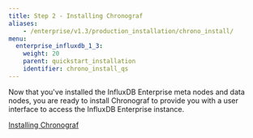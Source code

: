 ```yaml
---
title: Step 2 - Installing Chronograf
aliases:
    - /enterprise/v1.3/production_installation/chrono_install/
menu:
  enterprise_influxdb_1_3:
    weight: 20
    parent: quickstart_installation
    identifier: chrono_install_qs
---
```


Now that you've installed the InfluxDB Enterprise meta nodes and data nodes, you are ready to install Chronograf to provide you with a user interface to access the InfluxDB Enterprise instance.

[Installing Chronograf](/chronograf/latest/introduction/installation/)
